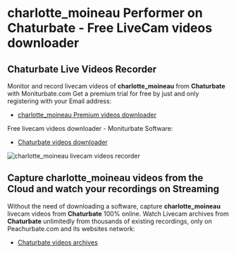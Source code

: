 # charlotte_moineau Performer on Chaturbate - Free LiveCam videos downloader

## Chaturbate Live Videos Recorder

Monitor and record livecam videos of **charlotte_moineau** from **Chaturbate** with Moniturbate.com
Get a premium trial for free by just and only registering with your Email address:
* [charlotte_moineau Premium videos downloader](https://moniturbate.com/request-demo-licence-key.html)

Free livecam videos downloader - Moniturbate Software:
* [Chaturbate videos downloader](https://moniturbate.com/moniturbate-download-software.html)

![charlotte_moineau livecam videos recorder](https://peachurnet.com/templates/moniturbate-software.png)


## Capture charlotte_moineau videos from the Cloud and watch your recordings on Streaming

Without the need of downloading a software, capture **charlotte_moineau** livecam videos from **Chaturbate** 100% online.
Watch Livecam archives from **Chaturbate** unlimitedly from thousands of existing recordings, only on Peachurbate.com and its websites network:
* [Chaturbate videos archives](https://peachurnet.com/)